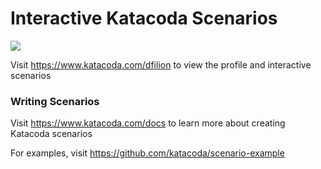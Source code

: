 # Interactive Katacoda Scenarios

[![](http://shields.katacoda.com/katacoda/dfilion/count.svg)](https://www.katacoda.com/dfilion "Get your profile on Katacoda.com")

Visit https://www.katacoda.com/dfilion to view the profile and interactive scenarios

### Writing Scenarios
Visit https://www.katacoda.com/docs to learn more about creating Katacoda scenarios

For examples, visit https://github.com/katacoda/scenario-example
